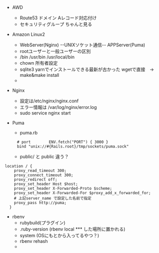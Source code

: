 - AWD
  - Route53 ドメイン Aレコード対応付け
  - セキュリティグループ ちゃんと見る


- Amazon Linux2
  - WebServer(Nginx) --UNIXソケット通信-- APPServer(Puma)
  - rootユーザーと一般ユーザーの区別
  - /bin    /usr/bin    /usr/local/bin
  - chown 所有者設定
  - sqlite3 yarnでインストールできる最新が古かった wgetで直接　→　make&make install
  - 


- Nginx
  - 設定は/etc/nginx/nginx.conf
  - エラー情報は /var/log/nginx/error.log
  - sudo service nginx start


- Puma
  - puma.rb
  ``` ruby:title
    # port        ENV.fetch("PORT") { 3000 }
    bind "unix://#{Rails.root}/tmp/sockets/puma.sock"
  ```
  - public/ と public 違う？
```
location / {
    proxy_read_timeout 300;
    proxy_connect_timeout 300;
    proxy_redirect off;
    proxy_set_header Host $host;
    proxy_set_header X-Forwarded-Proto $scheme;
    proxy_set_header X-Forwarded-For $proxy_add_x_forwarded_for;
    # 上記server_name で設定した名前で指定
    proxy_pass http://puma;
  }
```

- rbenv
  - rubybuild(プラグイン)
  - .ruby-version (rbenv local *** した場所に置かれる)
  - system (OSにもとから入ってるやつ？)
  - rbenv rehash
  - 
